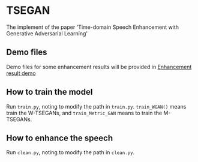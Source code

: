 # TSEGAN
The implement of the paper 'Time-domain Speech Enhancement with Generative Adversarial Learning'

## Demo files
Demo files for some enhancement results will be provided in [Enhancement result demo](https://github.com/LittleFlyingSheep/TSEGAN/tree/main/Enhancement%20result%20demo)

## How to train the model
Run `train.py`, noting to modify the path in `train.py`. `train_WGAN()` means train the W-TSEGANs, and `train_Metric_GAN` means to train the M-TSEGANs.

## How to enhance the speech
Run `clean.py`, noting to modify the path in `clean.py`.